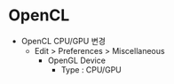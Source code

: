 # OpenCL

- OpenCL CPU/GPU 변경
  - Edit > Preferences > Miscellaneous
    - OpenGL Device
      - Type : CPU/GPU
